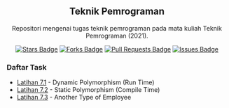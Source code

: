<h2 align="center">Teknik Pemrograman</h2>
<p align="center">Repositori mengenai tugas teknik pemrograman pada mata kuliah Teknik Pemrograman (2021).</p>
<div align="center">
  <a href="https://github.com/Zlarex/Teknik-Pemrograman/stargazers"><img src="https://img.shields.io/github/stars/Zlarex/Teknik-Pemrograman" alt="Stars Badge"/></a>
  <a href="https://github.com/Zlarex/Teknik-Pemrograman/network/members"><img src="https://img.shields.io/github/forks/Zlarex/Teknik-Pemrograman" alt="Forks Badge"/></a>
  <a href="https://github.com/Zlarex/Teknik-Pemrograman/pulls"><img src="https://img.shields.io/github/issues-pr/Zlarex/Teknik-Pemrograman" alt="Pull Requests Badge"/></a>
  <a href="https://github.com/Zlarex/Teknik-Pemrograman/issues"><img src="https://img.shields.io/github/issues/Zlarex/Teknik-Pemrograman" alt="Issues Badge"/></a>
</div>

### Daftar Task
- [Latihan 7.1](https://github.com/Zlarex/Teknik-Pemrograman/tree/w7/src/lat7_1) - Dynamic Polymorphism (Run Time)
- [Latihan 7.2](https://github.com/Zlarex/Teknik-Pemrograman/tree/w7/src/lat7_2) - Static Polymorphism (Compile Time)
- [Latihan 7.3](https://github.com/Zlarex/Teknik-Pemrograman/tree/w7/src/lat7_3) - Another Type of Employee
